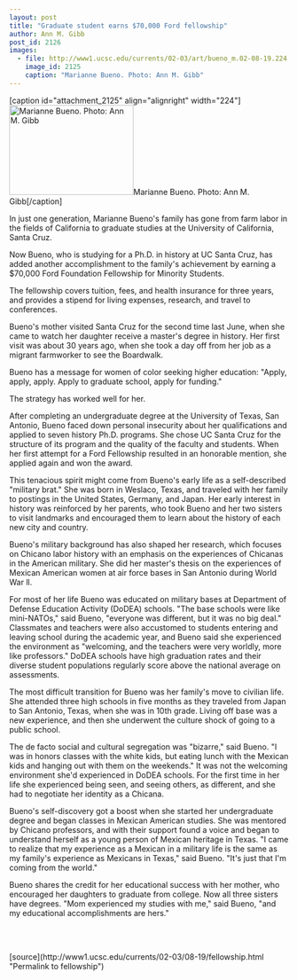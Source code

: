 ```yaml
---
layout: post
title: "Graduate student earns $70,000 Ford fellowship"
author: Ann M. Gibb
post_id: 2126
images:
  - file: http://www1.ucsc.edu/currents/02-03/art/bueno_m.02-08-19.224.jpg
    image_id: 2125
    caption: "Marianne Bueno. Photo: Ann M. Gibb"
---
```


[caption id="attachment_2125" align="alignright" width="224"]<a href="http://localhost/mysite/wp-content/uploads/2002/08/bueno_m.02-08-19.224.jpg"><img class="size-full wp-image-2125" src="http://localhost/mysite/wp-content/uploads/2002/08/bueno_m.02-08-19.224.jpg" alt="Marianne Bueno. Photo: Ann M. Gibb" width="224" height="162" /></a>Marianne Bueno. Photo: Ann M. Gibb[/caption]
<p>
  In just one generation, Marianne Bueno's family has gone from farm labor in the fields of California to graduate studies at the University of California, Santa Cruz.
</p>
<p>
  Now Bueno, who is studying for a Ph.D. in history at UC Santa Cruz, has added another accomplishment to the family's achievement by earning a $70,000 Ford Foundation Fellowship for Minority Students.<br>
</p>
<p>
  The fellowship covers tuition, fees, and health insurance for three years, and provides a stipend for living expenses, research, and travel to conferences.<br>
</p>
<p>
  Bueno's mother visited Santa Cruz for the second time last June, when she came to watch her daughter receive a master's degree in history. Her first visit was about 30 years ago, when she took a day off from her job as a migrant farmworker to see the Boardwalk.<br>
</p>
<p>
  Bueno has a message for women of color seeking higher education: "Apply, apply, apply. Apply to graduate school, apply for funding."
</p>
<p>
  The strategy has worked well for her.<br>
</p>
<p>
  After completing an undergraduate degree at the University of Texas, San Antonio, Bueno faced down personal insecurity about her qualifications and applied to seven history Ph.D. programs. She chose UC Santa Cruz for the structure of its program and the quality of the faculty and students. When her first attempt for a Ford Fellowship resulted in an honorable mention, she applied again and won the award.<br>
</p>
<p>
  This tenacious spirit might come from Bueno's early life as a self-described "military brat." She was born in Weslaco, Texas, and traveled with her family to postings in the United States, Germany, and Japan. Her early interest in history was reinforced by her parents, who took Bueno and her two sisters to visit landmarks and encouraged them to learn about the history of each new city and country.<br>
</p>
<p>
  Bueno's military background has also shaped her research, which focuses on Chicano labor history with an emphasis on the experiences of Chicanas in the American military. She did her master's thesis on the experiences of Mexican American women at air force bases in San Antonio during World War ll.<br>
</p>
<p>
  For most of her life Bueno was educated on military bases at Department of Defense Education Activity (DoDEA) schools. "The base schools were like mini-NATOs," said Bueno, "everyone was different, but it was no big deal." Classmates and teachers were also accustomed to students entering and leaving school during the academic year, and Bueno said she experienced the environment as "welcoming, and the teachers were very worldly, more like professors." DoDEA schools have high graduation rates and their diverse student populations regularly score above the national average on assessments.<br>
</p>
<p>
  The most difficult transition for Bueno was her family's move to civilian life. She attended three high schools in five months as they traveled from Japan to San Antonio, Texas, when she was in 10th grade. Living off base was a new experience, and then she underwent the culture shock of going to a public school.<br>
</p>
<p>
  The de facto social and cultural segregation was "bizarre," said Bueno. "I was in honors classes with the white kids, but eating lunch with the Mexican kids and hanging out with them on the weekends." It was not the welcoming environment she'd experienced in DoDEA schools. For the first time in her life she experienced being seen, and seeing others, as different, and she had to negotiate her identity as a Chicana.<br>
</p>
<p>
  Bueno's self-discovery got a boost when she started her undergraduate degree and began classes in Mexican American studies. She was mentored by Chicano professors, and with their support found a voice and began to understand herself as a young person of Mexican heritage in Texas. "I came to realize that my experience as a Mexican in a military life is the same as my family's experience as Mexicans in Texas," said Bueno. "It's just that I'm coming from the world."<br>
</p>
<p>
  Bueno shares the credit for her educational success with her mother, who encouraged her daughters to graduate from college. Now all three sisters have degrees. "Mom experienced my studies with me," said Bueno, "and my educational accomplishments are hers."<br>
</p>
<p>
  <br>
  <br>

</p>
<p>

</p>
[source](http://www1.ucsc.edu/currents/02-03/08-19/fellowship.html "Permalink to fellowship")
